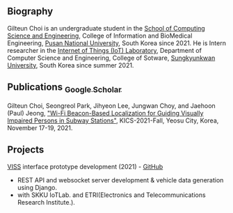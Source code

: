 ## Biography

Gilteun Choi is an undergraduate student in the [School of Computing Science and Engineering](https://cse.pusan.ac.kr/cseEng/index..do), College of Information and BioMedical Engineering, [Pusan National University](https://www.pusan.ac.kr/eng/Main.do), South Korea since 2021. He is Intern researcher in the [Internet of Things (IoT) Laboratory](http://iotlab.skku.edu/index.php), Department of Computer Science and Engineering, College of Sotware, [Sungkyunkwan University](https://www.skku.edu/eng/), South Korea since summer 2021.

## Publications [<sub>Google Scholar</sub>](https://scholar.google.com/citations?user=WYW1S4wAAAAJ)

Gilteun Choi, Seongreol Park, Jihyeon Lee, Jungwan Choy, and Jaehoon (Paul) Jeong, ["Wi-Fi Beacon-Based Localization for Guiding Visually Impaired Persons in Subway Stations"](http://iotlab.skku.edu/publications/domestic-conference/WiFi-Beacon-Localization-KICS-2021-Fall.pdf), KICS-2021-Fall, Yeosu City, Korea, November 17-19, 2021.

## Projects

[VISS](https://www.w3.org/TR/viss2-core/) interface prototype development (2021) - [GitHub](https://github.com/skku-iotlab/viss_backend)
* REST API and websocket server development & vehicle data generation using Django.
* with SKKU IoTLab. and ETRI(Electronics and Telecommunications Research Institute.). 
